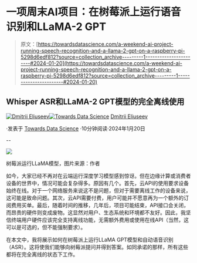 # 一项周末AI项目：在树莓派上运行语音识别和LLaMA-2 GPT

> 原文：[https://towardsdatascience.com/a-weekend-ai-project-running-speech-recognition-and-a-llama-2-gpt-on-a-raspberry-pi-5298d6edf812?source=collection_archive---------1-----------------------#2024-01-20](https://towardsdatascience.com/a-weekend-ai-project-running-speech-recognition-and-a-llama-2-gpt-on-a-raspberry-pi-5298d6edf812?source=collection_archive---------1-----------------------#2024-01-20)

## Whisper ASR和LLaMA-2 GPT模型的完全离线使用

[](https://dmitryelj.medium.com/?source=post_page---byline--5298d6edf812--------------------------------)[![Dmitrii Eliuseev](../Images/7c48f0c016930ead59ddb785eaf3e0e6.png)](https://dmitryelj.medium.com/?source=post_page---byline--5298d6edf812--------------------------------)[](https://towardsdatascience.com/?source=post_page---byline--5298d6edf812--------------------------------)[![Towards Data Science](../Images/a6ff2676ffcc0c7aad8aaf1d79379785.png)](https://towardsdatascience.com/?source=post_page---byline--5298d6edf812--------------------------------) [Dmitrii Eliuseev](https://dmitryelj.medium.com/?source=post_page---byline--5298d6edf812--------------------------------)

·发表于 [Towards Data Science](https://towardsdatascience.com/?source=post_page---byline--5298d6edf812--------------------------------) ·10分钟阅读·2024年1月20日

--

![](../Images/aa256df4511c3a0516ebc6d3475467d1.png)

树莓派运行LLaMA模型，图片来源：作者

如今，大家已经不再对在云端运行深度学习模型感到惊讶。但在边缘计算或消费者设备的世界中，情况可能会复杂得多。原因有几个。首先，云API的使用要求设备始终在线。对于一个网络服务来说这不是问题，但对于需要离线工作的设备来说，这可能是致命问题。其次，云API需要付费，用户可能并不愿意再为一个额外的订阅费用买单。最后，随着时间的推移，几年后，项目可能结束，API接口会关闭，而昂贵的硬件则变成废物。这显然对用户、生态系统和环境都不友好。因此，我坚信终端用户硬件应该完全支持离线功能，无需额外费用或使用在线API（当然，这可以是可选的，但不能强制要求）。

在本文中，我将展示如何在树莓派上运行LLaMA GPT模型和自动语音识别（ASR）。这将使我们能够向树莓派提问并得到答案。如同承诺的那样，所有这些都将在完全离线的状态下工作。
